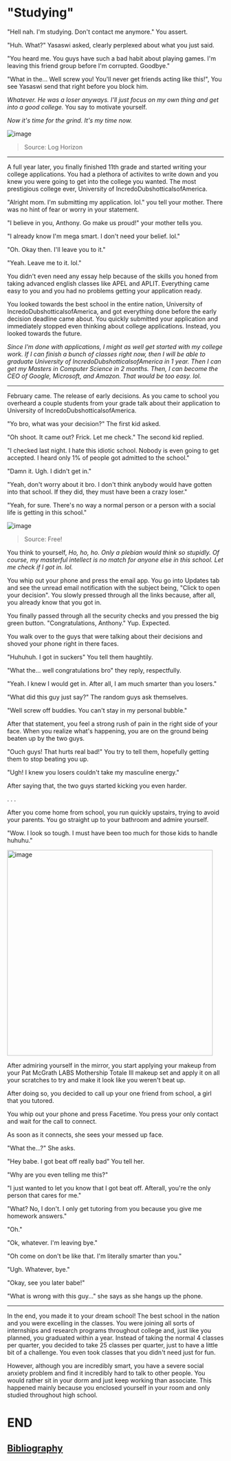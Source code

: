 # "Studying"

"Hell nah. I'm studying. Don't contact me anymore." You assert. 

"Huh. What?" Yasaswi asked, clearly perplexed about what you just said. 

"You heard me. You guys have such a bad habit about playing games. I'm leaving this friend group before I'm corrupted. Goodbye."

"What in the... Well screw you! You'll never get friends acting like this!", You see Yasaswi send that right before you block him. 

_Whatever. He was a loser anyways. I'll just focus on my own thing and get into a good college._ You say to motivate yourself. 

_Now it's time for the grind. It's my time now._

![image](https://github.com/Dubshott/CAT3Book/assets/55414361/646f823f-7d81-4cd3-8a4a-d6cf36fa6df6)

> Source: Log Horizon

<hr>

A full year later, you finally finished 11th grade and started writing your college applications. You had a plethora of activites to write down and you knew you were going to get into the college you wanted. The most prestigious college ever, University of IncredoDubshotticalsofAmerica. 

"Alright mom. I'm submitting my application. lol." you tell your mother. There was no hint of fear or worry in your statement. 

"I believe in you, Anthony. Go make us proud!" your mother tells you. 

"I already know I'm mega smart. I don't need your belief. lol." 

"Oh. Okay then. I'll leave you to it." 

"Yeah. Leave me to it. lol." 

You didn't even need any essay help because of the skills you honed from taking advanced english classes like APEL and APLIT. Everything came easy to you and you had no problems getting your application ready.

You looked towards the best school in the entire nation, University of IncredoDubshotticalsofAmerica, and got everything done before the early decision deadline came about. You quickly submitted your application and immediately stopped even thinking about college applications. Instead, you looked towards the future. 

_Since I'm done with applications, I might as well get started with my college work. If I can finish a bunch of classes right now, then I will be able to graduate University of IncredoDubshotticalsofAmerica in 1 year. Then I can get my Masters in Computer Science in 2 months. Then, I can become the CEO of Google, Microsoft, and Amazon. That would be too easy. lol._

<hr> 

February came. The release of early decisions. As you came to school you overheard a couple students from your grade talk about their application to University of IncredoDubshotticalsofAmerica. 

"Yo bro, what was your decision?" The first kid asked. 

"Oh shoot. It came out? Frick. Let me check." The second kid replied. 

"I checked last night. I hate this idiotic school. Nobody is even going to get accepted. I heard only 1% of people got admitted to the school."

"Damn it. Ugh. I didn't get in."

"Yeah, don't worry about it bro. I don't think anybody would have gotten into that school. If they did, they must have been a crazy loser."

"Yeah, for sure. There's no way a normal person or a person with a social life is getting in this school." 

![image](https://github.com/Dubshott/CAT3Book/assets/55414361/8e846172-360d-427d-b30d-bf806763172d)

> Source: Free!

You think to yourself, _Ho, ho, ho. Only a plebian would think so stupidly. Of course, my masterful intellect is no match for anyone else in this school. Let me check if I got in. lol._

You whip out your phone and press the email app. You go into Updates tab and see the unread email notification with the subject being, "Click to open your decision". You slowly pressed through all the links because, after all, you already know that you got in. 

You finally passed through all the security checks and you pressed the big green button. "Congratulations, Anthony." Yup. Expected. 

You walk over to the guys that were talking about their decisions and shoved your phone right in there faces. 

"Huhuhuh. I got in suckers" You tell them haughtily. 

"What the... well congratulations bro" they reply, respectfully. 

"Yeah. I knew I would get in. After all, I am much smarter than you losers." 

"What did this guy just say?" The random guys ask themselves. 

"Well screw off buddies. You can't stay in my personal bubble." 

After that statement, you feel a strong rush of pain in the right side of your face. When you realize what's happening, you are on the ground being beaten up by the two guys.

"Ouch guys! That hurts real bad!" You try to tell them, hopefully getting them to stop beating you up.

"Ugh! I knew you losers couldn't take my masculine energy."

After saying that, the two guys started kicking you even harder.

.
.
.

After you come home from school, you run quickly upstairs, trying to avoid your parents. You go straight up to your bathroom and admire yourself. 

"Wow. I look so tough. I must have been too much for those kids to handle huhuhu." 

<img width="478" alt="image" src="https://github.com/Dubshott/CAT3Book/assets/55414361/2424cfc9-f38e-4ef2-880c-d19236b6b176">

After admiring yourself in the mirror, you start applying your makeup from your Pat McGrath LABS Mothership Totale III makeup set and apply it on all your scratches to try and make it look like you weren't beat up. 

After doing so, you decided to call up your one friend from school, a girl that you tutored. 

You whip out your phone and press Facetime. You press your only contact and wait for the call to connect. 

As soon as it connects, she sees your messed up face. 

"What the...?" She asks. 

"Hey babe. I got beat off really bad" You tell her. 

"Why are you even telling me this?"

"I just wanted to let you know that I got beat off. Afterall, you're the only person that cares for me."

"What? No, I don't. I only get tutoring from you because you give me homework answers." 

"Oh."

"Ok, whatever. I'm leaving bye."

"Oh come on don't be like that. I'm literally smarter than you." 

"Ugh. Whatever, bye."

"Okay, see you later babe!" 

"What is wrong with this guy..." she says as she hangs up the phone.

<hr>

In the end, you made it to your dream school! The best school in the nation and you were excelling in the classes. You were joining all sorts of internships and research programs throughout college and, just like you planned, you graduated within a year. Instead of taking the normal 4 classes per quarter, you decided to take 25 classes per quarter, just to have a little bit of a challenge. You even took classes that you didn't need just for fun. 

However, although you are incredibly smart, you have a severe social anxiety problem and find it incredibly hard to talk to other people. You would rather sit in your dorm and just keep working than associate. This happened mainly because you enclosed yourself in your room and only studied throughout high school. 

# END

## [Bibliography](./Bibliography.md)
